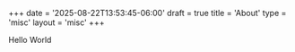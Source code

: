 +++
date = '2025-08-22T13:53:45-06:00'
draft = true
title = 'About'
type = 'misc'
layout = 'misc'
+++

Hello World
